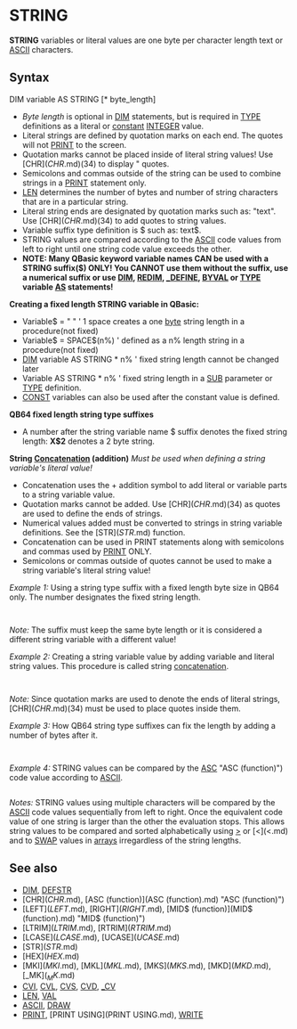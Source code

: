 # STRING

**STRING** variables or literal values are one byte per character length text or [ASCII](ASCII.md) characters.

  

## Syntax

DIM variable AS STRING [* byte_length]
  

* *Byte length* is optional in [DIM](DIM.md) statements, but is required in [TYPE](TYPE.md) definitions as a literal or [constant](constant.md) [INTEGER](INTEGER.md) value.
* Literal strings are defined by quotation marks on each end. The quotes will not [PRINT](PRINT.md) to the screen.
* Quotation marks cannot be placed inside of literal string values! Use [CHR$](CHR$.md)(34) to display " quotes.
* Semicolons and commas outside of the string can be used to combine strings in a [PRINT](PRINT.md) statement only.
* [LEN](LEN.md) determines the number of bytes and number of string characters that are in a particular string.
* Literal string ends are designated by quotation marks such as: "text". Use [CHR$](CHR$.md)(34) to add quotes to string values.
* Variable suffix type definition is $ such as: text$.
* STRING values are compared according to the [ASCII](ASCII.md) code values from left to right until one string code value exceeds the other.
* **NOTE: Many QBasic keyword variable names CAN be used with a STRING suffix($) ONLY! You CANNOT use them without the suffix, use a numerical suffix or use [DIM](DIM.md), [REDIM](REDIM.md), [_DEFINE](_DEFINE.md), [BYVAL](BYVAL.md) or [TYPE](TYPE.md) variable [AS](AS.md) statements!**

  

**Creating a fixed length STRING variable in QBasic:**
* Variable$ = " " ' 1 space creates a one [byte](byte.md) string length in a procedure(not fixed)
* Variable$ = SPACE$(n%) ' defined as a n% length string in a procedure(not fixed)
* [DIM](DIM.md) variable AS STRING * n% ' fixed string length cannot be changed later
* Variable AS STRING * n% ' fixed string length in a [SUB](SUB.md) parameter or [TYPE](TYPE.md) definition.
* [CONST](CONST.md) variables can also be used after the constant value is defined.

  

**QB64 fixed length string type suffixes**
* A number after the string variable name $ suffix denotes the fixed string length: **X$2** denotes a 2 byte string.

  

**String [Concatenation](Concatenation.md) (addition)**
*Must be used when defining a string variable's literal value!*
* Concatenation uses the + addition symbol to add literal or variable parts to a string variable value.
* Quotation marks cannot be added. Use [CHR$](CHR$.md)(34) as quotes are used to define the ends of strings.
* Numerical values added must be converted to strings in string variable definitions. See the [STR$](STR$.md) function.
* Concatenation can be used in PRINT statements along with semicolons and commas used by [PRINT](PRINT.md) ONLY.
* Semicolons or commas outside of quotes cannot be used to make a string variable's literal string value!

  

*Example 1:* Using a string type suffix with a fixed length byte size in QB64 only. The number designates the fixed string length.

``` var$5 = "1234567"  PRINT var$5  
```

``` 12345 
```

*Note:* The suffix must keep the same byte length or it is considered a different string variable with a different value!
  

*Example 2:* Creating a string variable value by adding variable and literal string values. This procedure is called string [concatenation](concatenation.md).

``` age% = 10 a$ = "I am " + [CHR$](CHR$.md)(34) + [LTRIM$](LTRIM$.md)([STR$](STR$.md)(age%)) + [CHR$](CHR$.md)(34) + " years old." b$ = "How old are you?" question$ = a$ + [SPACE$](SPACE$.md)(1) + b$ [PRINT](PRINT.md) question$  
```

``` I am "10" years old. How old are you?  
```

*Note:* Since quotation marks are used to denote the ends of literal strings, [CHR$](CHR$.md)(34) must be used to place quotes inside them.
  

*Example 3:* How QB64 string type suffixes can fix the length by adding a number of bytes after it.

``` strings$5 = "Hello world"  PRINT strings$5  
```

``` Hello 
```

  

*Example 4:* STRING values can be compared by the [ASC](ASC.md) "ASC (function)") code value according to [ASCII](ASCII.md).

``` [PRINT](PRINT.md) "Enter a letter, number or punctuation mark from the keyboard: "; valu$ = [INPUT$](INPUT$.md)(1) [PRINT](PRINT.md) value$ value1$ = "A" value2$ = "m" value3$ = "z"  [SELECT CASE](SELECT CASE.md) value$   [CASE](CASE.md) value1$: [PRINT](PRINT.md) "A only"   [CASE](CASE.md) value1$ [TO](TO.md) value2$: [PRINT](PRINT.md) "B to m" 'A is already evaluated   [CASE](CASE.md) value1$, value2$, value3$: [PRINT](PRINT.md) "z only" 'A and m are already evaluated   [CASE IS](CASE IS.md) > value2$: [PRINT](PRINT.md) "greater than m but not z" 'z is already evaluated   [CASE ELSE](CASE ELSE.md): [PRINT](PRINT.md) "other value" 'key entry below A including all numbers [END SELECT](END SELECT.md)  
```

*Notes:* STRING values using multiple characters will be compared by the [ASCII](ASCII.md) code values sequentially from left to right. Once the equivalent code value of one string is larger than the other the evaluation stops. This allows string values to be compared and sorted alphabetically using [>](>.md) or [<](<.md) and to [SWAP](SWAP.md) values in [arrays](arrays.md) irregardless of the string lengths.
  

## See also

* [DIM](DIM.md), [DEFSTR](DEFSTR.md)
* [CHR$](CHR$.md), [ASC (function)](ASC (function).md) "ASC (function)")
* [LEFT$](LEFT$.md), [RIGHT$](RIGHT$.md), [MID$ (function)](MID$ (function).md) "MID$ (function)")
* [LTRIM$](LTRIM$.md), [RTRIM$](RTRIM$.md)
* [LCASE$](LCASE$.md), [UCASE$](UCASE$.md)
* [STR$](STR$.md)
* [HEX$](HEX$.md)
* [MKI$](MKI$.md), [MKL$](MKL$.md), [MKS$](MKS$.md), [MKD$](MKD$.md), [_MK$](_MK$.md)
* [CVI](CVI.md), [CVL](CVL.md), [CVS](CVS.md), [CVD](CVD.md), [_CV](_CV.md)
* [LEN](LEN.md), [VAL](VAL.md)
* [ASCII](ASCII.md), [DRAW](DRAW.md)
* [PRINT](PRINT.md), [PRINT USING](PRINT USING.md), [WRITE](WRITE.md)

  
